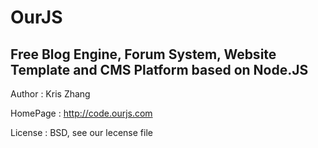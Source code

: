 OurJS
====

Free Blog Engine, Forum System, Website Template and CMS Platform based on Node.JS
----

Author   : Kris Zhang

HomePage : http://code.ourjs.com

License  : BSD, see our lecense file
